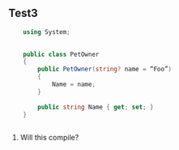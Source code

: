 ## Test3

```C#
    using System;
    

    public class PetOwner
    {
        public PetOwner(string? name = “Foo”)
        {
            Name = name;
        }
    
        public string Name { get; set; }
    }
    

 ```
 
1. Will this compile?


